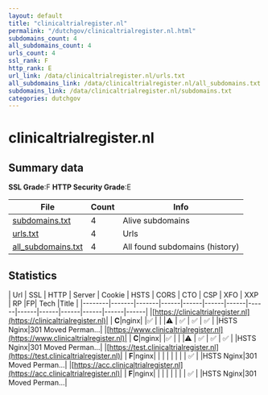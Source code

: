```yaml
---
layout: default
title: "clinicaltrialregister.nl"
permalink: "/dutchgov/clinicaltrialregister.nl.html"
subdomains_count: 4
all_subdomains_count: 4
urls_count: 4
ssl_rank: F
http_rank: E
url_link: /data/clinicaltrialregister.nl/urls.txt
all_subdomains_link: /data/clinicaltrialregister.nl/all_subdomains.txt
subdomains_link: /data/clinicaltrialregister.nl/subdomains.txt
categories: dutchgov
---
```



# clinicaltrialregister.nl
## Summary data


**SSL Grade**:F
**HTTP Security Grade**:E


| File       | Count | Info |
|------------|-------|------|
|[subdomains.txt](/data/clinicaltrialregister.nl/subdomains.txt)|4|Alive subdomains|
|[urls.txt](/data/clinicaltrialregister.nl/urls.txt)|4|Urls|
|[all_subdomains.txt](/data/clinicaltrialregister.nl/all_subdomains.txt)|4|All found subdomains (history)|


## Statistics


| Url | SSL | HTTP | Server | Cookie | HSTS | CORS | CTO | CSP | XFO | XXP | RP |FP| Tech |Title |
|--------|-------|-------|------|------|------|------|------|------|------|------|------|------|------|
|[https://clinicaltrialregister.nl](https://clinicaltrialregister.nl)| | **C**|nginx| |:white_check_mark: | | |:warning: | :white_check_mark: | :white_check_mark: | :white_check_mark: | |HSTS Nginx|301 Moved Perman...|
|[https://www.clinicaltrialregister.nl](https://www.clinicaltrialregister.nl)| | **C**|nginx| |:white_check_mark: | | |:warning: | :white_check_mark: | :white_check_mark: | :white_check_mark: | |HSTS Nginx|301 Moved Perman...|
|[https://test.clinicaltrialregister.nl](https://test.clinicaltrialregister.nl)| | **F**|nginx| | | | | | | | :white_check_mark: | |HSTS Nginx|301 Moved Perman...|
|[https://acc.clinicaltrialregister.nl](https://acc.clinicaltrialregister.nl)| | **F**|nginx| | | | | | | | :white_check_mark: | |HSTS Nginx|301 Moved Perman...|